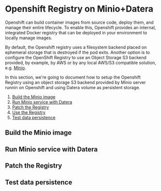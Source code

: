 # Openshift Registry on Minio+Datera
Openshift can build container images from source code, deploy them, and manage their entire lifecycle. To enable this, Openshift provides an internal, integrated Docker registry that can be deployed in your environment to locally manage images.

By default, the Openshift registry uses a filesystem backend placed on ephemeral storage that is destroyed if the pod exits. Another option is to configure the OpenShift Registry to use an Object Storage S3 backend provided, by example, by AWS or by any local AWS/S3 compatible solution, e.g. [Minio](https://minio.io). 

In this section, we're going to document how to setup the Openshift Registry using an object storage S3 backend provided by Minio server runnin on Openshift and using Datera volume as persistent storage.

1. [Build the Minio image](#build-the-minio-image)
2. [Run Minio service with Datera](#run-minio-service-with-datera)
3. [Patch the Registry](#patch-the-registry)
4. [Use the Registry](#use-the-registry)
5. [Test data persistence](#test-data-persistence)

## Build the Minio image

## Run Minio service with Datera

## Patch the Registry

## Test data persistence
